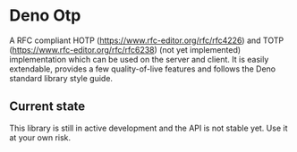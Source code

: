# Deno Otp

A RFC compliant HOTP (https://www.rfc-editor.org/rfc/rfc4226) and TOTP
(https://www.rfc-editor.org/rfc/rfc6238) (not yet implemented) implementation
which can be used on the server and client. It is easily extendable, provides a
few quality-of-live features and follows the Deno standard library style guide.

## Current state

This library is still in active development and the API is not stable yet. Use
it at your own risk.
